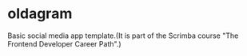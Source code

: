 # oldagram
Basic social media app template.(It is part of the Scrimba course "The Frontend Developer Career Path".)
